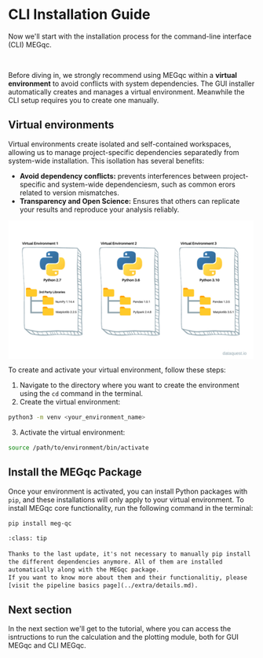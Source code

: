 # CLI Installation Guide

Now we'll start with the installation process for the command-line interface (CLI) MEGqc. 

<br>

Before diving in, we strongly recommend using MEGqc within a **virtual environment** to avoid conflicts with system dependencies.
The GUI installer  automatically creates and manages a virtual environment. Meanwhile the CLI setup requires you to create one manually.

## Virtual environments
Virtual environments create isolated and self-contained workspaces, allowing us to manage project-specific dependencies separatedly from system-wide installation. This isollation has several benefits:
- **Avoid dependency conflicts:** prevents interferences between project-specific and system-wide dependenciesm, such as common erors related to version mismatches.
- **Transparency and Open Science:** Ensures that others can replicate your results and reproduce your analysis reliably.

<img src="../static/environment.jpg" alt="environments" width="500px" align="center">

To create and activate your virtual environment, follow these steps:
1. Navigate to the directory where you want to create the environment using the `cd` command in the terminal.
2. Create the virtual environment:

```bash
python3 -m venv <your_environment_name>
```

3. Activate the virtual environment:

```bash
source /path/to/environment/bin/activate
```
 

## Install the MEGqc Package
Once your environment is activated, you can install Python packages with `pip`, and these installations will only apply to your virtual environment. To install MEGqc core functionality, run the following command in the terminal:

```bash
pip install meg-qc
```


<!--
Next, you will need to clone the [Github Repository](https://github.com/ANCPLabOldenburg/MEGqc). 

![repository](static/github.png)

- The folder _docker_ contains the starting script *run_megqc.py*.
- The folder *meg_qc* is a copy of the previously installed MEGqc package via `pip`.

-->
```{admonition} and the dependencies?
:class: tip

Thanks to the last update, it's not necessary to manually pip install the different dependencies anymore. All of them are installed automatically along with the MEGqc package.
If you want to know more about them and their functionalitiy, please [visit the pipeline basics page](../extra/details.md).

``` 



<!--
Still, if your python version is older than 3.9, it might be necessary to upgrade pandas to 2.2.3 version:

        pip install --upgrade pandas
-->




## Next section
In the next section we'll get to the tutorial, where you can access the isntructions to run the calculation and the plotting module, both for GUI MEGqc and CLI MEGqc.
